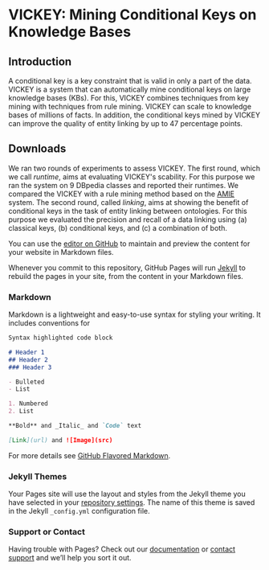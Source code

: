 # VICKEY: Mining Conditional Keys on Knowledge Bases

## Introduction
A conditional key is a key constraint that is valid in only a part of the data. VICKEY is a system that can automatically mine conditional keys on large knowledge bases (KBs). For this, VICKEY combines techniques from key mining with techniques from rule mining. VICKEY can scale to knowledge bases of millions of facts. In addition, the conditional keys mined by VICKEY can improve the quality of entity linking by up to 47 percentage points.

## Downloads

We ran two rounds of experiments to assess VICKEY. The first round, which we call _runtime_, aims at evaluating VICKEY's scability. For this purpose we ran the system on 9 DBpedia classes and reported their runtimes. We compared the VICKEY with a rule mining method based on the [AMIE](https://www.mpi-inf.mpg.de/departments/databases-and-information-systems/research/yago-naga/amie/) system. The second round, called _linking_, aims at showing the benefit of conditional keys in the task of entity linking between ontologies. For this purpose we evaluated the precision and recall of a data linking using (a) classical keys, (b) conditional keys, and (c) a combination of both.



You can use the [editor on GitHub](https://github.com/lgalarra/vickey/edit/master/README.md) to maintain and preview the content for your website in Markdown files.

Whenever you commit to this repository, GitHub Pages will run [Jekyll](https://jekyllrb.com/) to rebuild the pages in your site, from the content in your Markdown files.

### Markdown

Markdown is a lightweight and easy-to-use syntax for styling your writing. It includes conventions for

```markdown
Syntax highlighted code block

# Header 1
## Header 2
### Header 3

- Bulleted
- List

1. Numbered
2. List

**Bold** and _Italic_ and `Code` text

[Link](url) and ![Image](src)
```

For more details see [GitHub Flavored Markdown](https://guides.github.com/features/mastering-markdown/).

### Jekyll Themes

Your Pages site will use the layout and styles from the Jekyll theme you have selected in your [repository settings](https://github.com/lgalarra/vickey/settings). The name of this theme is saved in the Jekyll `_config.yml` configuration file.

### Support or Contact

Having trouble with Pages? Check out our [documentation](https://help.github.com/categories/github-pages-basics/) or [contact support](https://github.com/contact) and we’ll help you sort it out.
